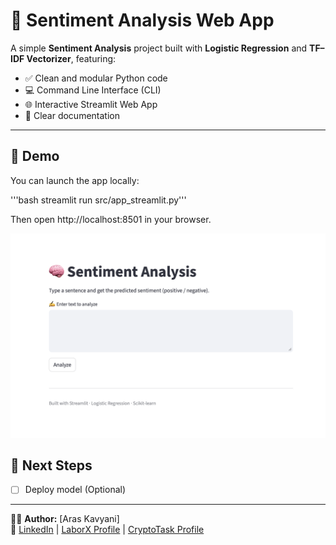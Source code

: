 # 🧠 Sentiment Analysis Web App

A simple **Sentiment Analysis** project built with **Logistic Regression** and **TF–IDF Vectorizer**, featuring:
- ✅ Clean and modular Python code
- 💻 Command Line Interface (CLI)
- 🌐 Interactive Streamlit Web App
- 📝 Clear documentation

---

## 🚀 Demo

You can launch the app locally:

'''bash
streamlit run src/app_streamlit.py'''

Then open http://localhost:8501 in your browser.

<p align="center">
  <img src="assets/demo_screenshot.png" alt="Demo Screenshot" width="600">
</p>

## 📝 Next Steps 
 
- [ ] Deploy model (Optional)

---

👨‍💻 **Author:** [Aras Kavyani]  
🔗 [LinkedIn](#www.linkedin.com/in/aras-kavyani) | [LaborX Profile](#www.laborx.com/customers/users/id409982?ref=409982) | [CryptoTask Profile](#www.cryptotask.org/en/freelancers/aras-kavyan/46480)
